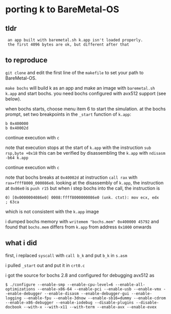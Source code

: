 # porting k to BareMetal-OS

## tldr
```
 an app built with baremetal.sh k.app isn't loaded properly.
 the first 4096 bytes are ok, but different after that
```

## to reproduce
`git clone` and edit the first line of the `makefile` to set your path to BareMetal-OS.

`make bochs` will build k as an app and make an image with `baremetal.sh k.app` 
and start bochs. you need bochs configured with avx512 support (see below).

when bochs starts, choose menu item 6 to start the simulation. at the bochs prompt, set two breakpoints in the `_start` function of `k.app`:
```
b 0x400000
b 0x40002d
```
continue execution with `c`

note that execution stops at the start of `k.app` with the instruction `sub rsp,byte +0x18` this can be verified by disassembling the `k.app` with `ndisasm -b64 k.app`

continue execution with `c`

note that bochs breaks at `0x40002d` at instruction `call rax` with `rax=ffff8000_000086e0`. looking at the disassembly of `k.app`, the instruction at `0x86e0` is `push r15` but when i step bochs into the call, the instruction is 
```
0) [0x0000004086e0] 0008:ffff8000000086e0 (unk. ctxt): mov ecx, edx              ; 63ca
```
which is not consistent with the `k.app` image

i dumped bochs memory with `writemem "bochs.mem" 0x400000 45792` and found that `bochs.mem` differs from `k.app` from address `0x1000` onwards

## what i did

first, i replaced `syscall` with `call b_k` and put `b_k` in `s.asm`

i pulled `_start` out and put it in `crt0.c`

i got the source for bochs 2.8 and configured for debugging avx512 as
```
$ ./configure --enable-smp --enable-cpu-level=6 --enable-all-optimizations --enable-x86-64 --enable-pci --enable-usb --enable-vmx --enable-debugger --enable-disasm --enable-debugger-gui --enable-logging --enable-fpu --enable-3dnow --enable-sb16=dummy --enable-cdrom --enable-x86-debugger --enable-iodebug --disable-plugins --disable-docbook --with-x --with-x11 --with-term --enable-avx --enable-evex
```
